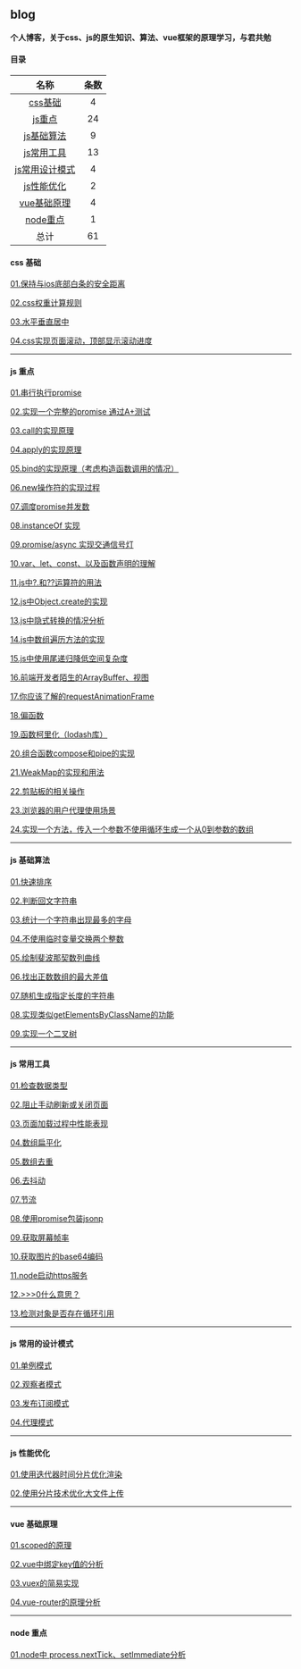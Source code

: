## blog 
**个人博客，关于css、js的原生知识、算法、vue框架的原理学习，与君共勉**

#### 目录

|  名称 | 条数  |
| :--------------------: | :--: |
| [css基础]( #css)  |  4  |
| [js重点](#js1)     |  24  |
| [js基础算法](#js2)   |  9   |
| [js常用工具](#js3)   |  13  |
| [js常用设计模式](#js4) |  4   |
| [js性能优化](#js5)   |  2  |
| [vue基础原理](#vue)   |  4   |
| [node重点](#node)    |  1   |
| 总计          |  61  |

#### <p id='css'>css 基础</p>

[01.保持与ios底部白条的安全距离](https://github.com/codeWen666/blogs-js/tree/main/src/css/01-apple.md)

[02.css权重计算规则](https://github.com/codeWen666/blogs-js/tree/main/src/css/02-power.md)

[03.水平垂直居中](https://github.com/codeWen666/blogs-js/tree/main/src/css/03-center.md)

[04.css实现页面滚动，顶部显示滚动进度](https://github.com/codeWen666/blogs-js/tree/main/src/css/04-progress.md)

___

#### <p id='js1'>js 重点</p>

[01.串行执行promise](https://github.com/codeWen666/blogs-js/tree/main/src/origin/01-sequence.md)

[02.实现一个完整的promise 通过A+测试](https://github.com/codeWen666/blogs-js/tree/main/src/origin/02-promise.md)

[03.call的实现原理](https://github.com/codeWen666/blogs-js/tree/main/src/origin/03-call.md)

[04.apply的实现原理](https://github.com/codeWen666/blogs-js/tree/main/src/origin/04-apply.md)

[05.bind的实现原理（考虑构造函数调用的情况）](https://github.com/codeWen666/blogs-js/tree/main/src/origin/05-bind.md)

[06.new操作符的实现过程](https://github.com/codeWen666/blogs-js/tree/main/src/origin/06-new.md)

[07.调度promise并发数](https://github.com/codeWen666/blogs-js/tree/main/src/origin/07-dispatch.md)

[08.instanceOf 实现](https://github.com/codeWen666/blogs-js/tree/main/src/origin/08-instanceOf.md)

[09.promise/async 实现交通信号灯](https://github.com/codeWen666/blogs-js/tree/main/src/origin/09-light.md)

[10.var、let、const、以及函数声明的理解](https://blog.csdn.net/weixin_43601527/article/details/121154133?spm=1001.2014.3001.5501)

[11.js中?.和??运算符的用法](https://github.com/codeWen666/blogs-js/tree/main/src/origin/10-operator.md)

[12.js中Object.create的实现](https://github.com/codeWen666/blogs-js/tree/main/src/origin/11-create.md)

[13.js中隐式转换的情况分析](https://github.com/codeWen666/blogs-js/tree/main/src/origin/13-false.md)

[14.js中数组遍历方法的实现](https://github.com/codeWen666/blogs-js/tree/main/src/origin/14-array.md)

[15.js中使用尾递归降低空间复杂度](https://github.com/codeWen666/blogs-js/tree/main/src/origin/15-recursion.md)

[16.前端开发者陌生的ArrayBuffer、视图](https://github.com/codeWen666/blogs-js/tree/main/src/origin/16-dataView.md)

[17.你应该了解的requestAnimationFrame](https://github.com/codeWen666/blogs-js/tree/main/src/origin/17-raf.md)

[18.偏函数](https://github.com/codeWen666/blogs-js/tree/main/src/origin/18-pianFun.md)

[19.函数柯里化（lodash库）](https://github.com/codeWen666/blogs-js/tree/main/src/origin/19-curry.md)

[20.组合函数compose和pipe的实现](https://github.com/codeWen666/blogs-js/tree/main/src/origin/20-compose.md)

[21.WeakMap的实现和用法](https://github.com/codeWen666/blogs-js/tree/main/src/origin/21-weakMap.md)

[22.剪贴板的相关操作](https://github.com/codeWen666/blogs-js/tree/main/src/origin/22-clipBoard.md)

[23.浏览器的用户代理使用场景](https://github.com/codeWen666/blogs-js/tree/main/src/origin/23-userAgent.md)

[24.实现一个方法，传入一个参数不使用循环生成一个从0到参数的数组](https://github.com/codeWen666/blogs-js/tree/main/src/origin/24-quickArray.md)

___

#### <p id='js2'>js 基础算法</p>

[01.快速排序](https://github.com/codeWen666/blogs-js/tree/main/src/algorithm/01-quickSort.md)

[02.判断回文字符串](https://github.com/codeWen666/blogs-js/tree/main/src/algorithm/01-quickSort.md)

[03.统计一个字符串出现最多的字母](https://github.com/codeWen666/blogs-js/tree/main/src/algorithm/01-quickSort.md)

[04.不使用临时变量交换两个整数](https://github.com/codeWen666/blogs-js/tree/main/src/algorithm/01-quickSort.md)

[05.绘制斐波那契数列曲线](https://github.com/codeWen666/blogs-js/tree/main/src/algorithm/01-quickSort.md)

[06.找出正数数组的最大差值](https://github.com/codeWen666/blogs-js/tree/main/src/algorithm/01-quickSort.md)

[07.随机生成指定长度的字符串](https://github.com/codeWen666/blogs-js/tree/main/src/algorithm/01-quickSort.md)

[08.实现类似getElementsByClassName的功能](https://github.com/codeWen666/blogs-js/tree/main/src/algorithm/01-quickSort.md)

[09.实现一个二叉树](https://github.com/codeWen666/blogs-js/tree/main/src/algorithm/01-quickSort.md)
___

#### <p id='js3'>js 常用工具</p>

[01.检查数据类型](https://github.com/codeWen666/blogs-js/tree/main/src/utils/01-type.md)

[02.阻止手动刷新或关闭页面](https://github.com/codeWen666/blogs-js/tree/main/src/utils/02-prevent.md)

[03.页面加载过程中性能表现](https://github.com/codeWen666/blogs-js/tree/main/src/utils/03-performance.md)

[04.数组扁平化](https://github.com/codeWen666/blogs-js/tree/main/src/utils/04-flat.md)

[05.数组去重](https://github.com/codeWen666/blogs-js/tree/main/src/utils/05-unique.md)

[06.去抖动](https://github.com/codeWen666/blogs-js/tree/main/src/utils/06-debounce.md)

[07.节流](https://github.com/codeWen666/blogs-js/tree/main/src/utils/07-throttle.md)

[08.使用promise包装jsonp](https://github.com/codeWen666/blogs-js/tree/main/src/utils/08-jsonp.md)

[09.获取屏幕帧率](https://github.com/codeWen666/blogs-js/tree/main/src/utils/09-fps.md)

[10.获取图片的base64编码](https://github.com/codeWen666/blogs-js/tree/main/src/utils/10-base64.md)

[11.node启动https服务](https://github.com/codeWen666/blogs-js/tree/main/src/utils/10-base64.md)

[12.>>>0什么意思？](https://github.com/codeWen666/blogs-js/tree/main/src/utils/12-toUnit32.md)

[13.检测对象是否存在循环引用](https://github.com/codeWen666/blogs-js/tree/main/src/utils/13-cycleRefrence.md)

___

#### <p id='js4'>js 常用的设计模式</p>

[01.单例模式](https://github.com/codeWen666/blogs-js/tree/main/src/design/01-singleton.md)

[02.观察者模式](https://github.com/codeWen666/blogs-js/tree/main/src/performence/01-divideTime.md)

[03.发布订阅模式](https://github.com/codeWen666/blogs-js/tree/main/src/performence/01-divideTime.md)

[04.代理模式](https://github.com/codeWen666/blogs-js/tree/main/src/performence/01-divideTime.md)

___

#### <p id='js5'>js 性能优化</p>

[01.使用迭代器时间分片优化渲染](https://github.com/codeWen666/blogs-js/tree/main/src/performence/01-divideTime.md)

[02.使用分片技术优化大文件上传](https://github.com/codeWen666/blogs-js/tree/main/src/performence/01-divideTime.md)

___

#### <p id='vue'>vue 基础原理</p>

[01.scoped的原理](https://github.com/codeWen666/blogs-js/tree/main/src/vue/01-scoped.md)

[02.vue中绑定key值的分析](https://blog.csdn.net/weixin_43601527/article/details/121246362)

[03.vuex的简易实现](https://blog.csdn.net/weixin_43601527/article/details/121246362)

[04.vue-router的原理分析](https://blog.csdn.net/weixin_43601527/article/details/121246362)

___

#### <p id='node'>node 重点</p>

[01.node中 process.nextTick、setImmediate分析](https://github.com/codeWen666/blogs-js/tree/main/src/node/01-async.md)
